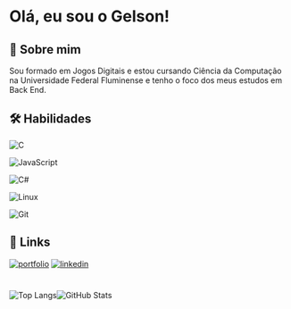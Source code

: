 
# Olá, eu sou o Gelson!


## 🚀 Sobre mim

Sou formado em Jogos Digitais e estou cursando Ciência da Computação na Universidade Federal Fluminense e tenho o foco dos meus estudos em Back End.

## 🛠 Habilidades

![C](https://img.shields.io/badge/C-00599C?style=for-the-badge&logo=c&logoColor=white) 

![JavaScript](https://img.shields.io/badge/JavaScript-F7DF1E?style=for-the-badge&logo=javascript&logoColor=black)

![C#](https://img.shields.io/badge/C%23-239120?style=for-the-badge&logo=c-sharp&logoColor=white)

![Linux](https://img.shields.io/badge/Linux-000?style=for-the-badge&logo=linux&logoColor=FCC624)

![Git](https://img.shields.io/badge/GIT-E44C30?style=for-the-badge&logo=git&logoColor=white)
## 🔗 Links
[![portfolio](https://img.shields.io/badge/my_portfolio-000?style=for-the-badge&logo=ko-fi&logoColor=white)](https://theghhz.github.io)
[![linkedin](https://img.shields.io/badge/linkedin-0A66C2?style=for-the-badge&logo=linkedin&logoColor=white)](https://www.linkedin.com/in/gelsonhigino/)


#

![Top Langs](https://github-readme-stats-git-masterrstaa-rickstaa.vercel.app/api/top-langs/?username=theghhz&layout=compact&bg_color=000&border_color=30A3DC&title_color=E94D5F&text_color=FFF)![GitHub Stats](https://github-readme-stats.vercel.app/api?username=theghhz&theme=transparent&bg_color=000&border_color=30A3DC&show_icons=true&icon_color=30A3DC&title_color=E94D5F&text_color=FFF)
  
 

